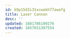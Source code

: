 ```yaml
---
id: k9p15d3i31xcwakh77awafg
title: Laser Cannon
desc: ''
updated: 1681786109276
created: 1657651307554
---
```

